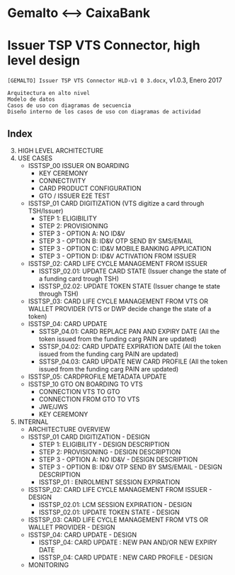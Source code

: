 Gemalto <--> CaixaBank
======================

Issuer TSP VTS Connector, high level design
===========================================
`[GEMALTO] Issuer TSP VTS Connector HLD-v1 0 3.docx`, v1.0.3, Enero 2017

```
Arquitectura en alto nivel
Modelo de datos
Casos de uso con diagramas de secuencia
Diseño interno de los casos de uso con diagramas de actividad
```

Index
-----
3. HIGH LEVEL ARCHITECTURE
4. USE CASES
	- ISSTSP_00 ISSUER ON BOARDING	
		- KEY CEREMONY	
		- CONNECTIVITY	
		- CARD PRODUCT CONFIGURATION	
		- GTO / ISSUER E2E TEST	
	- ISSTSP_01 CARD DIGITIZATION (VTS digitize a card through TSH/Issuer)
		- STEP 1: ELIGIBILITY	
		- STEP 2: PROVISIONING
		- STEP 3 - OPTION A: NO ID&V
		- STEP 3 - OPTION B: ID&V OTP SEND BY SMS/EMAIL
		- STEP 3 - OPTION C: ID&V MOBILE BANKING APPLICATION
		- STEP 3 - OPTION D: ID&V ACTIVATION FROM ISSUER
	- ISSTSP_02: CARD LIFE CYCLE MANAGEMENT FROM ISSUER
		- ISSTSP_02.01: UPDATE CARD STATE (Issuer change the state of a funding card trough TSH)
		- ISSTSP_02.02: UPDATE TOKEN STATE (Issuer change te state through TSH)
	- ISSTSP_03: CARD LIFE CYCLE MANAGEMENT FROM VTS OR WALLET PROVIDER (VTS or DWP decide change the state of a token)
	- ISSTSP_04: CARD UPDATE
		- SSTSP_04.01: CARD REPLACE PAN AND EXPIRY DATE (All the token issued from the funding carg PAIN are updated)
		- SSTSP_04.02: CARD UPDATE EXPIRATION DATE (All the token issued from the funding carg PAIN are updated)
		- SSTSP_04.03: CARD UPDATE NEW CARD PROFILE (All the token issued from the funding carg PAIN are updated)
	- ISSTSP_05: CARDPROFILE METADATA UPDATE
	- ISSTSP_10 GTO ON BOARDING TO VTS
		- CONNECTION VTS TO GTO
		- CONNECTION FROM GTO TO VTS
		- JWE/JWS
		- KEY CEREMONY
5. INTERNAL
	- ARCHITECTURE OVERVIEW
	- ISSTSP_01 CARD DIGITIZATION - DESIGN
		- STEP 1: ELIGIBILITY - DESIGN DESCRIPTION
		- STEP 2: PROVISIONING - DESIGN DESCRIPTION
		- STEP 3 - OPTION A: NO ID&V - DESIGN DESCRIPTION
		- STEP 3 - OPTION B: ID&V OTP SEND BY SMS/EMAIL - DESIGN DESCRIPTION
		- ISSTSP_01 : ENROLMENT SESSION EXPIRATION
	- ISSTSP_02: CARD LIFE CYCLE MANAGEMENT FROM ISSUER - DESIGN
		- ISSTSP_02.01: LCM SESSION EXPIRATION - DESIGN
		- ISSTSP_02.01: UPDATE TOKEN STATE - DESIGN
	- ISSTSP_03: CARD LIFE CYCLE MANAGEMENT FROM VTS OR WALLET PROVIDER - DESIGN
	- ISSTSP_04: CARD UPDATE - DESIGN
		- ISSTSP_04: CARD UPDATE : NEW PAN AND/OR NEW EXPIRY DATE
		- ISSTSP_04: CARD UPDATE : NEW CARD PROFILE - DESIGN
	- MONITORING
